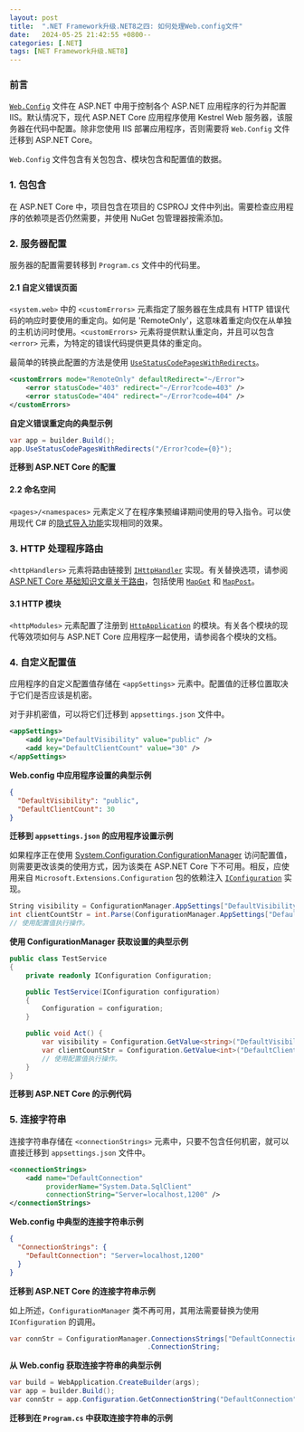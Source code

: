 ```yaml
---
layout: post
title:  ".NET Framework升级.NET8之四: 如何处理Web.config文件"
date:   2024-05-25 21:42:55 +0800--
categories: [.NET]
tags: [NET Framework升级.NET8]  
---
```


### 前言

[`Web.Config`](https://learn.microsoft.com/en-us/troubleshoot/developer/webapps/aspnet/health-diagnostic-performance/create-web-config?wt.mc_id=MVP_324329) 文件在 ASP.NET 中用于控制各个 ASP.NET 应用程序的行为并配置 IIS。默认情况下，现代 ASP.NET Core 应用程序使用 Kestrel Web 服务器，该服务器在代码中配置。除非您使用 IIS 部署应用程序，否则需要将 `Web.Config` 文件迁移到 ASP.NET Core。

`Web.Config` 文件包含有关包包含、模块包含和配置值的数据。

### 1. 包包含

在 ASP.NET Core 中，项目包含在项目的 CSPROJ 文件中列出。需要检查应用程序的依赖项是否仍然需要，并使用 NuGet 包管理器按需添加。

### 2. 服务器配置

服务器的配置需要转移到 `Program.cs` 文件中的代码里。

#### 2.1 自定义错误页面

`<system.web>` 中的 `<customErrors>` 元素指定了服务器在生成具有 HTTP 错误代码的响应时要使用的重定向。如何是 'RemoteOnly'，这意味着重定向仅在从单独的主机访问时使用。`<customErrors>` 元素将提供默认重定向，并且可以包含 `<error>` 元素，为特定的错误代码提供更具体的重定向。

最简单的转换此配置的方法是使用 [`UseStatusCodePagesWithRedirects`](https://learn.microsoft.com/en-us/aspnet/core/fundamentals/error-handling?view=aspnetcore-7.0#usestatuscodepageswithredirects?wt.mc_id=MVP_324329)。

```xml
<customErrors mode="RemoteOnly" defaultRedirect="~/Error">
    <error statusCode="403" redirect="~/Error?code=403" />
    <error statusCode="404" redirect="~/Error?code=404" />
</customErrors>
```

**自定义错误重定向的典型示例**

```cs
var app = builder.Build();
app.UseStatusCodePagesWithRedirects("/Error?code={0}");
```

**迁移到 ASP.NET Core 的配置**

#### 2.2 命名空间

`<pages>/<namespaces>` 元素定义了在程序集预编译期间使用的导入指令。可以使用现代 C# 的[隐式导入功能](https://learn.microsoft.com/en-us/dotnet/core/project-sdk/overview#implicit-using-directives?wt.mc_id=MVP_324329)实现相同的效果。

### 3. HTTP 处理程序路由

`<httpHandlers>` 元素将路由链接到 [`IHttpHandler`](https://learn.microsoft.com/en-us/dotnet/api/system.web.ihttphandler?view=netframework-4.8.1?wt.mc_id=MVP_324329) 实现。有关替换选项，请参阅 [ASP.NET Core 基础知识文章关于路由](https://learn.microsoft.com/en-us/aspnet/core/fundamentals/routing?view=aspnetcore-8.0?wt.mc_id=MVP_324329)，包括使用 [`MapGet`](https://learn.microsoft.com/en-us/dotnet/api/microsoft.aspnetcore.builder.endpointroutebuilderextensions.mapget?view=aspnetcore-8.0#microsoft-aspnetcore-builder-endpointroutebuilderextensions-mapget(microsoft-aspnetcore-routing-iendpointroutebuilder-system-string-system-delegate)) 和 [`MapPost`](https://learn.microsoft.com/en-us/dotnet/api/microsoft.aspnetcore.builder.endpointroutebuilderextensions.mappost?view=aspnetcore-8.0#microsoft-aspnetcore-builder-endpointroutebuilderextensions-mappost(microsoft-aspnetcore-routing-iendpointroutebuilder-system-string-system-delegate))。

#### 3.1 HTTP 模块

`<httpModules>` 元素配置了注册到 [`HttpApplication`](https://learn.microsoft.com/en-us/dotnet/api/system.web.httpapplication?view=netframework-4.8.1?wt.mc_id=MVP_324329) 的模块。有关各个模块的现代等效项如何与 ASP.NET Core 应用程序一起使用，请参阅各个模块的文档。

### 4. 自定义配置值

应用程序的自定义配置值存储在 `<appSettings>` 元素中。配置值的迁移位置取决于它们是否应该是机密。

对于非机密值，可以将它们迁移到 `appsettings.json` 文件中。

```xml
<appSettings>
    <add key="DefaultVisibility" value="public" />
    <add key="DefaultClientCount" value="30" />
</appSettings>
```

**Web.config 中应用程序设置的典型示例**

```json
{
  "DefaultVisibility": "public",
  "DefaultClientCount": 30
}
```

**迁移到 `appsettings.json` 的应用程序设置示例**

如果程序正在使用 [System.Configuration.ConfigurationManager](https://learn.microsoft.com/en-us/dotnet/api/system.configuration.configurationmanager?wt.mc_id=MVP_324329) 访问配置值，则需要更改该类的使用方式，因为该类在 ASP.NET Core 下不可用。相反，应使用来自 `Microsoft.Extensions.Configuration` 包的依赖注入 [`IConfiguration`](https://learn.microsoft.com/en-us/dotnet/api/microsoft.extensions.configuration.iconfiguration?view=dotnet-plat-ext-7.0?wt.mc_id=MVP_324329) 实现。

```cs
String visibility = ConfigurationManager.AppSettings["DefaultVisibility"];
int clientCountStr = int.Parse(ConfigurationManager.AppSettings["DefaultClientCount"]);
// 使用配置值执行操作。
```

**使用 ConfigurationManager 获取设置的典型示例**

```cs
public class TestService
{
    private readonly IConfiguration Configuration;

    public TestService(IConfiguration configuration)
    {
        Configuration = configuration;
    }

    public void Act() {
        var visibility = Configuration.GetValue<string>("DefaultVisibility");
        var clientCountStr = Configuration.GetValue<int>("DefaultClientCount");
        // 使用配置值执行操作。
    }
}
```

**迁移到 ASP.NET Core 的示例代码**

### 5. 连接字符串

连接字符串存储在 `<connectionStrings>` 元素中，只要不包含任何机密，就可以直接迁移到 `appsettings.json` 文件中。

```xml
<connectionStrings>
    <add name="DefaultConnection"
         providerName="System.Data.SqlClient"
         connectionString="Server=localhost,1200" />
</connectionStrings>
```

**Web.config 中典型的连接字符串示例**

```json
{
  "ConnectionStrings": {
    "DefaultConnection": "Server=localhost,1200"
  }
}
```

**迁移到 ASP.NET Core 的连接字符串示例**

如上所述，`ConfigurationManager` 类不再可用，其用法需要替换为使用 `IConfiguration` 的调用。

```cs
var connStr = ConfigurationManager.ConnectionsStrings["DefaultConnection"]
                                  .ConnectionString;
```

**从 Web.config 获取连接字符串的典型示例**

```cs
var build = WebApplication.CreateBuilder(args);
var app = builder.Build();
var connStr = app.Configuration.GetConnectionString("DefaultConnection");
```

**迁移到在 `Program.cs` 中获取连接字符串的示例**
